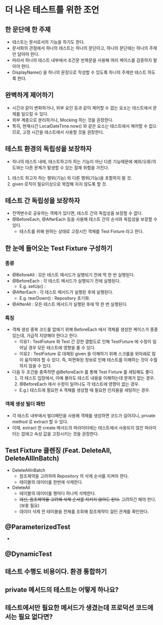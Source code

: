 # 더 나은 테스트를 위한 조언

## 한 문단에 한 주제

- 테스트는 문서로서의 기능을 하기도 한다.
- 문서화의 관점에서 하나의 테스트는 하나의 문단이고, 하나의 문단에는 하나의 주제만 담아야 한다.
- 따라서 하나의 테스트 내부에서 조건문 반복문을 사용해 여러 케이스를 검증하지 말아야 한다.
- DisplayName() 을 하나의 문장으로 작성할 수 있도록 하나의 주제만 테스트 하도록 한다.

## 완벽하게 제어하기

- 시간과 같이 변화하거나, 외부 요인 등과 같이 제어할 수 없는 요소는 테스트에서 문제를 일으킬 수 있다.
- 외부 계층으로 분리하거나, Mocking 하는 것을 권장한다.
- 특히, 현재시간 LocalDateTime.now() 와 같은 요소는 테스트에서 제어할 수 없으므로, 고정 시간을 테스트에서 사용할 것을 권장한다.

## 테스트 환경의 독립성을 보장하자

- 하나의 테스트 내에, 테스트하고자 하는 기능이 아닌 다른 기능때문에 예외/오류/의도와는 다른 문제가 발생할 수 있는 잠재 위험을 가진다.
1. 테스트 하고자 하는 행위(기능) 외 다른 행위(기능)을 포함하지 말 것.
2. given 로직이 필요이상으로 복잡해 지지 않도록 할 것.

## 테스트 간 독립성을 보장하자

- 전역변수로 공유하는 객체가 있다면, 테스트 간의 독립성을 보장할 수 없다.
- @BeforeEach, @AfterEach 등을 사용해 테스트 간의 순서와 독립성을 보장할 수 있다.
  - 테스트를 위해 원하는 상태로 고정시킨 객체를 Test Fixture 라고 한다.

## 한 눈에 들어오는 Test Fixture 구성하기

### 종류

- @BeforeAll : 모든 테스트 메서드가 실행되기 전에 딱 한 번 실행된다.
- @BeforeEach : 각 테스트 메서드가 실행되기 전에 실행된다.
  - E.g. setUp() : 
- @AfterEach : 각 테스트 메서드가 실행된 후에 실행된다.
  - E.g. tearDown() : Repository 초기화.
- @AfterAll : 모든 테스트 메서드가 실행된 후에 딱 한 번 실행된다.

### 특징

- 객체 생성 중복 코드를 없애기 위해 BeforeEach 에서 객체를 생성한 케이스가 종종 있는데, 가급적 지양해야 한다고 한다.
  - 이유1 : TestFixture 와 Test 간 강한 결합도로 인해 TestFixture 에 수정이 일어날 경우 모든 테스트에 영향을 줄 수 있다.
  - 이유2 : TestFixture 로 대체된 given 을 이해하기 위해 스크롤을 위아래로 많이 움직여야 할 수 있다. 즉, 파편화된 정보로 인해 테스트를 이해하는 것이 수월하지 않을 수 있다.
- 다음 두 조건을 충족하면 @BeforeEach 를 통해 Test Fixture 를 세팅해도 좋다.
  1. 각 테스트 입장에서, 아예 몰라도 테스트 내용을 이해하는데 문제가 없는 경우.
  2. @BeforeEach 에서 수정이 일어나도 각 테스트에 영향이 없는 경우.
  - E.g.) 테스트에 필요한 A 객체를 생성할 때 필요한 인자들을 세팅하는 경우.

### 객체 생성 빌더 패턴

- 각 테스트 내부에서 빌더패턴을 사용해 객체를 생성하면 코드가 길어지니, private method 로 extract 할 수 있다.
- 이때, extract 한 create 메서드의 파라미터에는 테스트에서 사용되지 않은 파라미터는 없애고 속성 값을 고정시키는 것을 권장한다.

## Test Fixture 클렌징 (Feat. DeleteAll, DeleteAllInBatch)

- DeleteAllInBatch
  - 참조제약을 고려하여 Repository 의 삭제 순서를 지켜야 한다.
  - 테이블의 데이터를 한번에 삭제한다.
- DeleteAll
  - 테이블의 데이터를 행마다 하나씩 삭제한다.
  - ~~대신, 참조제약을 고려해 삭제 순서를 지키지 않아도 된다.~~ 고려하긴 해야 한다. (보충 필요)
  - 데이터 삭제 전 테이블을 전체를 조회해 참조제약이 걸린 관계를 확인한다.

## @ParameterizedTest

- 

## @DynamicTest


## 테스트 수행도 비용이다. 환경 통합하기


## private 메서드의 테스트는 어떻게 하나요?


## 테스트에서만 필요한 메서드가 생겼는데 프로덕션 코드에서는 필요 없다면?